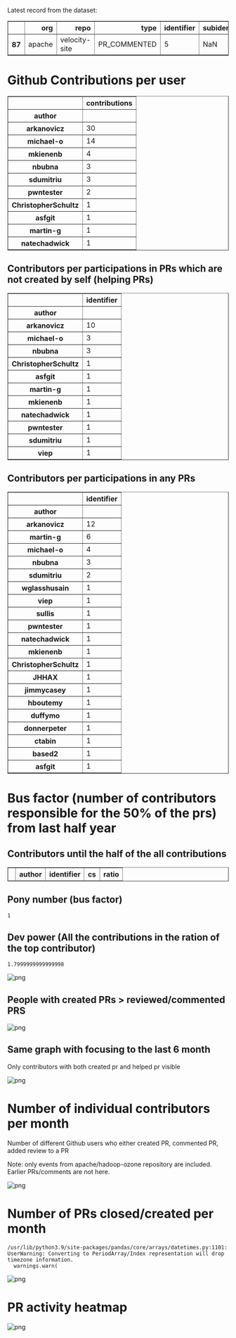Latest record from the dataset:




<div>
<table border="1" class="dataframe">
  <thead>
    <tr style="text-align: right;">
      <th></th>
      <th>org</th>
      <th>repo</th>
      <th>type</th>
      <th>identifier</th>
      <th>subidentifier</th>
      <th>date</th>
      <th>author</th>
      <th>owner</th>
      <th>project</th>
    </tr>
  </thead>
  <tbody>
    <tr>
      <th>87</th>
      <td>apache</td>
      <td>velocity-site</td>
      <td>PR_COMMENTED</td>
      <td>5</td>
      <td>NaN</td>
      <td>2021-01-29 14:01:20+00:00</td>
      <td>martin-g</td>
      <td>martin-g</td>
      <td>velocity</td>
    </tr>
  </tbody>
</table>
</div>



# Github Contributions per user





<div>
<table border="1" class="dataframe">
  <thead>
    <tr style="text-align: right;">
      <th></th>
      <th>contributions</th>
    </tr>
    <tr>
      <th>author</th>
      <th></th>
    </tr>
  </thead>
  <tbody>
    <tr>
      <th>arkanovicz</th>
      <td>30</td>
    </tr>
    <tr>
      <th>michael-o</th>
      <td>14</td>
    </tr>
    <tr>
      <th>mkienenb</th>
      <td>4</td>
    </tr>
    <tr>
      <th>nbubna</th>
      <td>3</td>
    </tr>
    <tr>
      <th>sdumitriu</th>
      <td>3</td>
    </tr>
    <tr>
      <th>pwntester</th>
      <td>2</td>
    </tr>
    <tr>
      <th>ChristopherSchultz</th>
      <td>1</td>
    </tr>
    <tr>
      <th>asfgit</th>
      <td>1</td>
    </tr>
    <tr>
      <th>martin-g</th>
      <td>1</td>
    </tr>
    <tr>
      <th>natechadwick</th>
      <td>1</td>
    </tr>
  </tbody>
</table>
</div>



## Contributors per participations in PRs which are not created by self (helping PRs)




<div>
<table border="1" class="dataframe">
  <thead>
    <tr style="text-align: right;">
      <th></th>
      <th>identifier</th>
    </tr>
    <tr>
      <th>author</th>
      <th></th>
    </tr>
  </thead>
  <tbody>
    <tr>
      <th>arkanovicz</th>
      <td>10</td>
    </tr>
    <tr>
      <th>michael-o</th>
      <td>3</td>
    </tr>
    <tr>
      <th>nbubna</th>
      <td>3</td>
    </tr>
    <tr>
      <th>ChristopherSchultz</th>
      <td>1</td>
    </tr>
    <tr>
      <th>asfgit</th>
      <td>1</td>
    </tr>
    <tr>
      <th>martin-g</th>
      <td>1</td>
    </tr>
    <tr>
      <th>mkienenb</th>
      <td>1</td>
    </tr>
    <tr>
      <th>natechadwick</th>
      <td>1</td>
    </tr>
    <tr>
      <th>pwntester</th>
      <td>1</td>
    </tr>
    <tr>
      <th>sdumitriu</th>
      <td>1</td>
    </tr>
    <tr>
      <th>viep</th>
      <td>1</td>
    </tr>
  </tbody>
</table>
</div>



## Contributors per participations in any PRs




<div>
<table border="1" class="dataframe">
  <thead>
    <tr style="text-align: right;">
      <th></th>
      <th>identifier</th>
    </tr>
    <tr>
      <th>author</th>
      <th></th>
    </tr>
  </thead>
  <tbody>
    <tr>
      <th>arkanovicz</th>
      <td>12</td>
    </tr>
    <tr>
      <th>martin-g</th>
      <td>6</td>
    </tr>
    <tr>
      <th>michael-o</th>
      <td>4</td>
    </tr>
    <tr>
      <th>nbubna</th>
      <td>3</td>
    </tr>
    <tr>
      <th>sdumitriu</th>
      <td>2</td>
    </tr>
    <tr>
      <th>wglasshusain</th>
      <td>1</td>
    </tr>
    <tr>
      <th>viep</th>
      <td>1</td>
    </tr>
    <tr>
      <th>sullis</th>
      <td>1</td>
    </tr>
    <tr>
      <th>pwntester</th>
      <td>1</td>
    </tr>
    <tr>
      <th>natechadwick</th>
      <td>1</td>
    </tr>
    <tr>
      <th>mkienenb</th>
      <td>1</td>
    </tr>
    <tr>
      <th>ChristopherSchultz</th>
      <td>1</td>
    </tr>
    <tr>
      <th>JHHAX</th>
      <td>1</td>
    </tr>
    <tr>
      <th>jimmycasey</th>
      <td>1</td>
    </tr>
    <tr>
      <th>hboutemy</th>
      <td>1</td>
    </tr>
    <tr>
      <th>duffymo</th>
      <td>1</td>
    </tr>
    <tr>
      <th>donnerpeter</th>
      <td>1</td>
    </tr>
    <tr>
      <th>ctabin</th>
      <td>1</td>
    </tr>
    <tr>
      <th>based2</th>
      <td>1</td>
    </tr>
    <tr>
      <th>asfgit</th>
      <td>1</td>
    </tr>
  </tbody>
</table>
</div>



# Bus factor (number of contributors responsible for the 50% of the prs) from last half year

## Contributors until the half of the all contributions




<div>
<table border="1" class="dataframe">
  <thead>
    <tr style="text-align: right;">
      <th></th>
      <th>author</th>
      <th>identifier</th>
      <th>cs</th>
      <th>ratio</th>
    </tr>
  </thead>
  <tbody>
  </tbody>
</table>
</div>



## Pony number (bus factor)




    1



## Dev power (All the contributions in the ration of the top contributor)




    1.7999999999999998




    
![png](github-contributions_files/github-contributions_18_0.png)
    


## People with created PRs > reviewed/commented PRS


    
![png](github-contributions_files/github-contributions_21_0.png)
    


## Same graph with focusing to the last 6 month

Only contributors with both created pr and helped pr visible


    
![png](github-contributions_files/github-contributions_25_0.png)
    


# Number of individual contributors per month

Number of different Github users who either created PR, commented PR, added review to a PR

Note: only events from apache/hadoop-ozone repository are included. Earlier PRs/comments are not here.


    
![png](github-contributions_files/github-contributions_28_0.png)
    


# Number of PRs closed/created per month

    /usr/lib/python3.9/site-packages/pandas/core/arrays/datetimes.py:1101: UserWarning: Converting to PeriodArray/Index representation will drop timezone information.
      warnings.warn(



    
![png](github-contributions_files/github-contributions_31_0.png)
    


# PR activity heatmap


    
![png](github-contributions_files/github-contributions_34_0.png)
    

